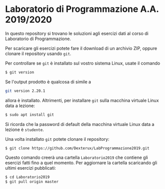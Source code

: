 # Laboratorio di Programmazione A.A. 2019/2020

In questo repository si trovano le soluzioni agli esercizi dati al corso di Laboratorio di Programmazione.

Per scaricare gli esercizi potete fare il download di un archivio ZIP, oppure clonare il repository usando `git`.

Per controllare se `git` è installato sul vostro sistema Linux, usate il comando
```bash
$ git version
```
Se l'output prodotto è qualcosa di simile a 
```bash
git version 2.20.1
```
allora è installato.
Altrimenti, per installare `git` sulla macchina virtuale Linux data a lezione:
```bash
$ sudo apt install git
```
Si ricorda che la password di default della macchina virtuale Linux data a lezione è `studente`.

Una volta installato `git` potete clonare il repository:
```bash
$ git clone https://github.com/Dexterux/LabProgrammazione2019.git 
```
Questo comando creerà una cartella `Laboratorio2019` che contiene gli esercizi fatti fino a quel momento.
Per aggiornare la cartella scaricando gli ultimi esercizi pubblicati:
```bash
$ cd Laboratorio2019
$ git pull origin master
```
